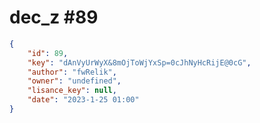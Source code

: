 
# dec_z #89
                
```JSON
{
    "id": 89,
    "key": "dAnVyUrWyX&8mOjToWjYxSp=0cJhNyHcRijE@0cG",
    "author": "fwRelik",
    "owner": "undefined",
    "lisance_key": null,
    "date": "2023-1-25 01:00"
}
```
    
